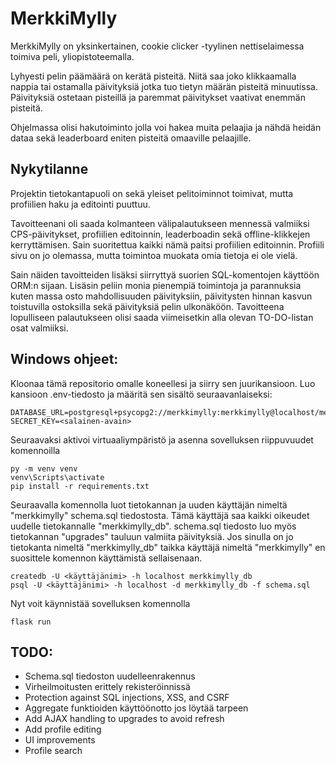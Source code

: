 # MerkkiMylly

MerkkiMylly on yksinkertainen, cookie clicker -tyylinen nettiselaimessa toimiva peli, yliopistoteemalla. 

Lyhyesti pelin päämäärä on kerätä pisteitä. Niitä saa joko klikkaamalla nappia tai ostamalla päivityksiä jotka tuo tietyn määrän pisteitä minuutissa. Päivityksiä ostetaan pisteillä ja paremmat päivitykset vaativat enemmän pisteitä. 

Ohjelmassa olisi hakutoiminto jolla voi hakea muita pelaajia ja nähdä heidän dataa sekä leaderboard eniten pisteitä omaaville pelaajille.

## Nykytilanne

Projektin tietokantapuoli on sekä yleiset pelitoiminnot toimivat, mutta profiilien haku ja editointi puuttuu.

Tavoitteenani oli saada kolmanteen välipalautukseen mennessä valmiiksi CPS-päivitykset, profiilien editoinnin, leaderboadin sekä offline-klikkejen kerryttämisen. Sain suoritettua kaikki nämä paitsi profiilien editoinnin. Profiili sivu on jo olemassa, mutta toimintoa muokata omia tietoja ei ole vielä. 

Sain näiden tavoitteiden lisäksi siirryttyä suorien SQL-komentojen käyttöön ORM:n sijaan. Lisäsin peliin monia pienempiä toimintoja ja parannuksia kuten massa osto mahdollisuuden päivityksiin, päivitysten hinnan kasvun toistuvilla ostoksilla sekä päivityksiä pelin ulkonäköön. Tavoitteena lopulliseen palautukseen olisi saada viimeisetkin alla olevan TO-DO-listan osat valmiiksi.

## Windows ohjeet:

Kloonaa tämä repositorio omalle koneellesi ja siirry sen juurikansioon. Luo kansioon .env-tiedosto ja määritä sen sisältö seuraavanlaiseksi:

```
DATABASE_URL=postgresql+psycopg2://merkkimylly:merkkimylly@localhost/merkkimylly_db
SECRET_KEY=<salainen-avain>
```

Seuraavaksi aktivoi virtuaaliympäristö ja asenna sovelluksen riippuvuudet komennoilla

```
py -m venv venv
venv\Scripts\activate
pip install -r requirements.txt
```

Seuraavalla komennolla luot tietokannan ja uuden käyttäjän nimeltä "merkkimylly" schema.sql tiedostosta. Tämä käyttäjä saa kaikki oikeudet uudelle tietokannalle "merkkimylly_db". schema.sql tiedosto luo myös tietokannan "upgrades" tauluun valmiita päivityksiä. Jos sinulla on jo tietokanta nimeltä "merkkimylly_db" taikka käyttäjä nimeltä "merkkimylly" en suosittele komennon käyttämistä sellaisenaan.

```
createdb -U <käyttäjänimi> -h localhost merkkimylly_db
psql -U <käyttäjänimi> -h localhost -d merkkimylly_db -f schema.sql
```

Nyt voit käynnistää sovelluksen komennolla

```
flask run
```

## TODO:
- Schema.sql tiedoston uudelleenrakennus
- Virheilmoitusten erittely rekisteröinnissä
- Protection against SQL injections, XSS, and CSRF
- Aggregate funktioiden käyttöönotto jos löytää tarpeen
- Add AJAX handling to upgrades to avoid refresh
- Add profile editing
- UI improvements
- Profile search
